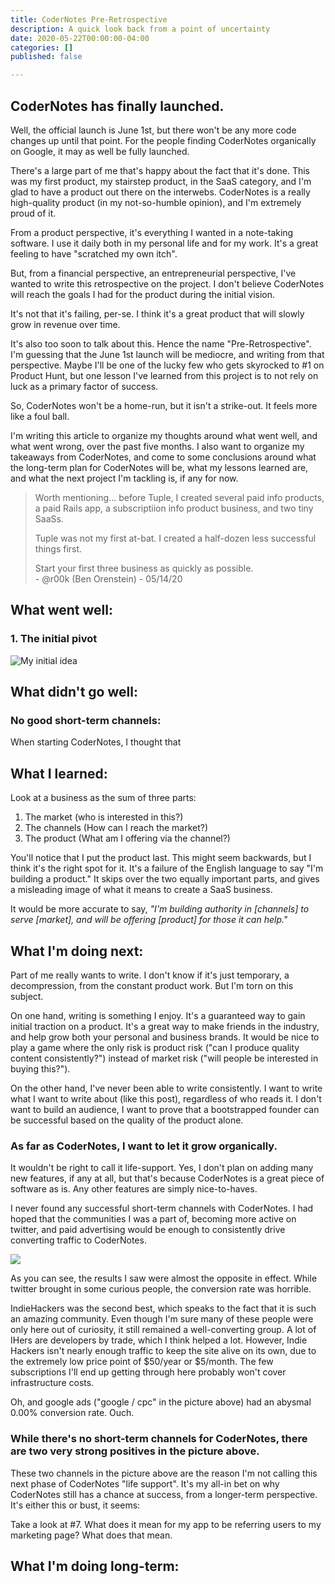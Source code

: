 ```yaml
---
title: CoderNotes Pre-Retrospective
description: A quick look back from a point of uncertainty
date: 2020-05-22T00:00:00-04:00
categories: []
published: false

---
```

## CoderNotes has finally launched.

Well, the official launch is June 1st, but there won't be any more code changes up until that point. For the people finding CoderNotes organically on Google, it may as well be fully launched.

There's a large part of me that's happy about the fact that it's done. This was my first product, my stairstep product, in the SaaS category, and I'm glad to have a product out there on the interwebs. CoderNotes is a really high-quality product (in my not-so-humble opinion), and I'm extremely proud of it.

From a product perspective, it's everything I wanted in a note-taking software. I use it daily both in my personal life and for my work. It's a great feeling to have "scratched my own itch".

But, from a financial perspective, an entrepreneurial perspective, I've wanted to write this retrospective on the project. I don't believe CoderNotes will reach the goals I had for the product during the initial vision.

It's not that it's failing, per-se. I think it's a great product that will slowly grow in revenue over time.

It's also too soon to talk about this. Hence the name "Pre-Retrospective". I'm guessing that the June 1st launch will be mediocre, and writing from that perspective. Maybe I'll be one of the lucky few who gets skyrocked to #1 on Product Hunt, but one lesson I've learned from this project is to not rely on luck as a primary factor of success.

So, CoderNotes won't be a home-run, but it isn't a strike-out. It feels more like a foul ball.

I'm writing this article to organize my thoughts around what went well, and what went wrong, over the past five months. I also want to organize my takeaways from CoderNotes, and come to some conclusions around what the long-term plan for CoderNotes will be, what my lessons learned are, and what the next project I'm tackling is, if any for now.

> Worth mentioning... before Tuple, I created several paid info products, a paid Rails app, a subscriptiion info product business, and two tiny SaaSs.
>
>   
> Tuple was not my first at-bat. I created a half-dozen less successful things first.  
>   
> Start your first three business as quickly as possible.  
> \- @r00k (Ben Orenstein) - 05/14/20

## What went well:

### 1. The initial pivot

![](/uploads/the-problem.PNG "My initial idea")

## What didn't go well:

### No good short-term channels:

When starting CoderNotes, I thought that 

## What I learned:

Look at a business as the sum of three parts:

1. The market (who is interested in this?)
2. The channels (How can I reach the market?)
3. The product (What am I offering via the channel?)

You'll notice that I put the product last. This might seem backwards, but I think it's the right spot for it. It's a failure of the English language to say "I'm building a product." It skips over the two equally important parts, and gives a misleading image of what it means to create a SaaS business. 

It would be more accurate to say, _"I'm building authority in \[channels\] to serve \[market\], and will be offering \[product\] for those it can help."_

## What I'm doing next:

Part of me really wants to write. I don't know if it's just temporary, a decompression, from the constant product work. But I'm torn on this subject.

On one hand, writing is something I enjoy. It's a guaranteed way to gain initial traction on a product. It's a great way to make friends in the industry, and help grow both your personal and business brands. It would be nice to play a game where the only risk is product risk ("can I produce quality content consistently?") instead of market risk ("will people be interested in buying this?").

On the other hand, I've never been able to write consistently. I want to write what I want to write about (like this post), regardless of who reads it. I don't want to build an audience, I want to prove that a bootstrapped founder can be successful based on the quality of the product alone.

### As far as CoderNotes, I want to let it grow organically.

It wouldn't be right to call it life-support. Yes, I don't plan on adding many new features, if any at all, but that's because CoderNotes is a great piece of software as is. Any other features are simply nice-to-haves. 

I never found any successful short-term channels with CoderNotes. I had hoped that the communities I was a part of, becoming more active on twitter, and paid advertising would be enough to consistently drive converting traffic to CoderNotes.

![](/uploads/conversion-by-source.PNG)

As you can see, the results I saw were almost the opposite in effect. While twitter brought in some curious people, the conversion rate was horrible. 

IndieHackers was the second best, which speaks to the fact that it is such an amazing community. Even though I'm sure many of these people were only here out of curiosity, it still remained a well-converting group. A lot of IHers are developers by trade, which I think helped a lot. However, Indie Hackers isn't nearly enough traffic to keep the site alive on its own, due to the extremely low price point of $50/year or $5/month. The few subscriptions I'll end up getting through here probably won't cover infrastructure costs.

Oh, and google ads ("google / cpc" in the picture above) had an abysmal 0.00% conversion rate. Ouch.

### While there's no short-term channels for CoderNotes, there are two very strong positives in the picture above.

These two channels in the picture above are the reason I'm not calling this next phase of CoderNotes "life support". It's my all-in bet on why CoderNotes still has a chance at success, from a longer-term perspective. It's either this or bust, it seems:

Take a look at #7. What does it mean for my app to be referring users to my marketing page? What does that mean.

## What I'm doing long-term: